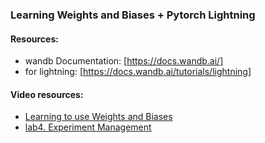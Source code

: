 ### Learning Weights and Biases + Pytorch Lightning

#### Resources:
- wandb Documentation: [https://docs.wandb.ai/]
- for lightning: [https://docs.wandb.ai/tutorials/lightning]


#### Video resources:
- [Learning to use Weights and Biases](https://www.youtube.com/playlist?list=PLD80i8An1OEGajeVo15ohAQYF1Ttle0lk)
- [lab4. Experiment Management](https://fullstackdeeplearning.com/course/2022/lab-4-experiment-management/)